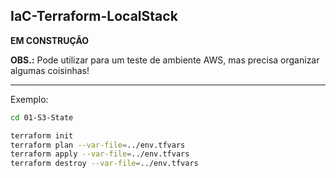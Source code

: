 ## IaC-Terraform-LocalStack

**EM CONSTRUÇÃO**

**OBS.:** Pode utilizar para um teste de ambiente AWS, mas precisa organizar algumas coisinhas!


---

Exemplo:

```bash
cd 01-S3-State

terraform init
terraform plan --var-file=../env.tfvars
terraform apply --var-file=../env.tfvars
terraform destroy --var-file=../env.tfvars
```